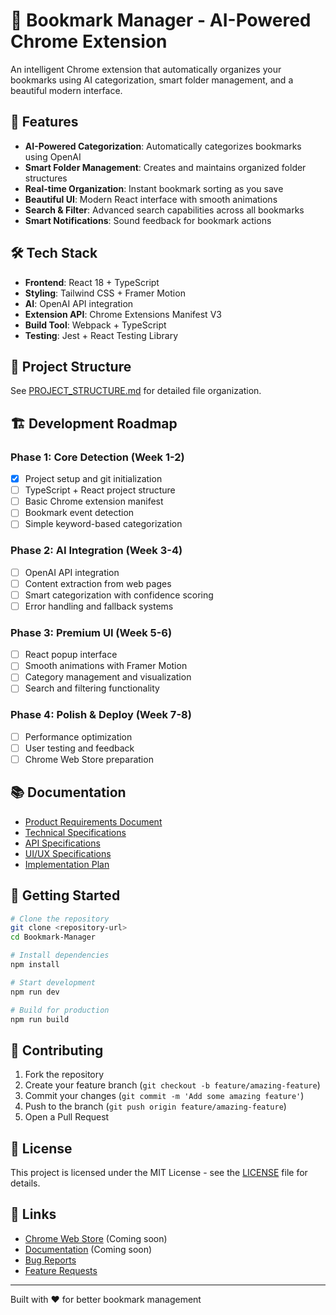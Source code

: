 # 🔖 Bookmark Manager - AI-Powered Chrome Extension

An intelligent Chrome extension that automatically organizes your bookmarks using AI categorization, smart folder management, and a beautiful modern interface.

## 🚀 Features

- **AI-Powered Categorization**: Automatically categorizes bookmarks using OpenAI
- **Smart Folder Management**: Creates and maintains organized folder structures
- **Real-time Organization**: Instant bookmark sorting as you save
- **Beautiful UI**: Modern React interface with smooth animations
- **Search & Filter**: Advanced search capabilities across all bookmarks
- **Smart Notifications**: Sound feedback for bookmark actions

## 🛠️ Tech Stack

- **Frontend**: React 18 + TypeScript
- **Styling**: Tailwind CSS + Framer Motion
- **AI**: OpenAI API integration
- **Extension API**: Chrome Extensions Manifest V3
- **Build Tool**: Webpack + TypeScript
- **Testing**: Jest + React Testing Library

## 📁 Project Structure

See [PROJECT_STRUCTURE.md](./PROJECT_STRUCTURE.md) for detailed file organization.

## 🏗️ Development Roadmap

### Phase 1: Core Detection (Week 1-2)
- [x] Project setup and git initialization
- [ ] TypeScript + React project structure
- [ ] Basic Chrome extension manifest
- [ ] Bookmark event detection
- [ ] Simple keyword-based categorization

### Phase 2: AI Integration (Week 3-4)
- [ ] OpenAI API integration
- [ ] Content extraction from web pages
- [ ] Smart categorization with confidence scoring
- [ ] Error handling and fallback systems

### Phase 3: Premium UI (Week 5-6)
- [ ] React popup interface
- [ ] Smooth animations with Framer Motion
- [ ] Category management and visualization
- [ ] Search and filtering functionality

### Phase 4: Polish & Deploy (Week 7-8)
- [ ] Performance optimization
- [ ] User testing and feedback
- [ ] Chrome Web Store preparation

## 📚 Documentation

- [Product Requirements Document](./PRD.md)
- [Technical Specifications](./TECH_SPEC.md)
- [API Specifications](./API_SPEC.md)
- [UI/UX Specifications](./UI_SPEC.md)
- [Implementation Plan](./IMPLEMENTATION_PLAN.md)

## 🚀 Getting Started

```bash
# Clone the repository
git clone <repository-url>
cd Bookmark-Manager

# Install dependencies
npm install

# Start development
npm run dev

# Build for production
npm run build
```

## 🤝 Contributing

1. Fork the repository
2. Create your feature branch (`git checkout -b feature/amazing-feature`)
3. Commit your changes (`git commit -m 'Add some amazing feature'`)
4. Push to the branch (`git push origin feature/amazing-feature`)
5. Open a Pull Request

## 📄 License

This project is licensed under the MIT License - see the [LICENSE](LICENSE) file for details.

## 🔗 Links

- [Chrome Web Store](#) (Coming soon)
- [Documentation](#) (Coming soon)
- [Bug Reports](../../issues)
- [Feature Requests](../../issues)

---

Built with ❤️ for better bookmark management 
